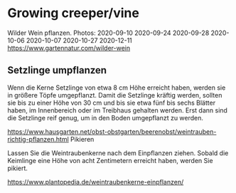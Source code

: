 # Growing creeper/vine



Wilder Wein pflanzen. Photos: 2020-09-10 2020-09-24  2020-09-28 2020-10-06 2020-10-07 2020-10-27 2020-12-11  https://www.gartennatur.com/wilder-wein

## Setzlinge umpflanzen
Wenn die Kerne Setzlinge von etwa 8 cm Höhe erreicht haben, werden sie in größere Töpfe umgepflanzt. Damit die Setzlinge kräftig werden, sollten sie bis zu einer Höhe von 30 cm und bis sie etwa fünf bis sechs Blätter haben, im Innenbereich oder im Treibhaus gehalten werden. Erst dann sind die Setzlinge reif genug, um in den Boden umgepflanzt zu werden.

https://www.hausgarten.net/obst-obstgarten/beerenobst/weintrauben-richtig-pflanzen.html
Pikieren

Lassen Sie die Weintraubenkerne nach dem Einpflanzen ziehen. Sobald die Keimlinge eine Höhe von acht Zentimetern erreicht haben, werden Sie pikiert.

https://www.plantopedia.de/weintraubenkerne-einpflanzen/
